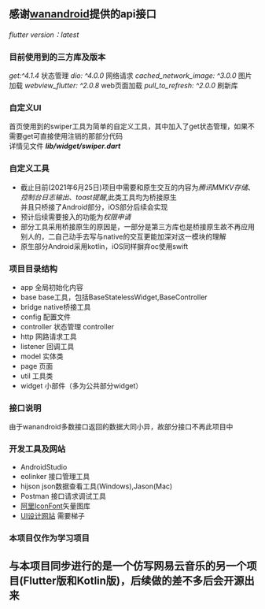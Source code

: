 ## 感谢[wanandroid](https://wanandroid.com)提供的api接口

*flutter version：latest*
  
### 目前使用到的三方库及版本
*get:^4.1.4*  状态管理
*dio: ^4.0.0*  网络请求
*cached_network_image: ^3.0.0*  图片加载
*webview_flutter: ^2.0.8*  web页面加载
*pull_to_refresh: ^2.0.0*  刷新库

### 自定义UI
首页使用到的swiper工具为简单的自定义工具，其中加入了get状态管理，如果不需要get可直接使用注销的那部分代码  
详情见文件 ***lib/widget/swiper.dart***

### 自定义工具
* 截止目前(2021年6月25日)项目中需要和原生交互的内容为*腾讯MMKV存储*、*控制台日志输出*、*toast提醒*,此类工具均为桥接原生  
并且只桥接了Android部分，iOS部分后续会实现
* 预计后续需要接入的功能为*权限申请*
* 部分工具采用桥接原生的原因是，一部分是第三方库也是桥接原生故不再应用别人的，二自己动手去写与native的交互更能加深对这一模块的理解
* 原生部分Android采用kotlin，iOS同样摒弃oc使用swift

### 项目目录结构

* app 全局初始化内容
* base base工具，包括BaseStatelessWidget,BaseController
* bridge native桥接工具
* config 配置文件
* controller 状态管理 controller
* http 网路请求工具
* listener 回调工具
* model 实体类
* page 页面
* util 工具类
* widget 小部件（多为公共部分widget）

### 接口说明
由于wanandroid多数接口返回的数据大同小异，故部分接口不再此项目中

### 开发工具及网站
* AndroidStudio
* eolinker 接口管理工具
* hijson json数据查看工具(Windows),Jason(Mac)
* Postman 接口请求调试工具
* [阿里IconFont](https://www.iconfont.cn/)矢量图库
* [UI设计网站](https://dribbble.com/) 需要梯子

### 本项目仅作为学习项目
## 与本项目同步进行的是一个仿写网易云音乐的另一个项目(Flutter版和Kotlin版)，后续做的差不多后会开源出来



